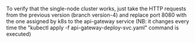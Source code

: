 To verify that the single-node cluster works, just take the HTTP requests from the previous version (branch version-4) and replace port 8080 with the one assigned by k8s to the api-gateway service (NB: it changes every time the "kubectl apply -f api-gateway-deploy-svc.yaml" command is executed)
